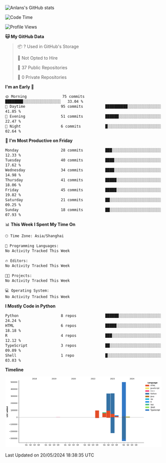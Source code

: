 <!-- ![Anlans's GitHub stats](https://github-readme-stats.vercel.app/api?username=Anlans) -->
![Anlans's GitHub stats](https://github-readme-stats.vercel.app/api?username=Anlans&rank_icon=github)

<!--START_SECTION:waka-->
![Code Time](http://img.shields.io/badge/Code%20Time-0%20secs-blue)

![Profile Views](http://img.shields.io/badge/Profile%20Views-0-blue)

**🐱 My GitHub Data** 

> 📦 ? Used in GitHub's Storage 
 > 
> 🚫 Not Opted to Hire
 > 
> 📜 37 Public Repositories 
 > 
> 🔑 0 Private Repositories 
 > 
**I'm an Early 🐤** 

```text
🌞 Morning                75 commits          ████████░░░░░░░░░░░░░░░░░   33.04 % 
🌆 Daytime                95 commits          ██████████░░░░░░░░░░░░░░░   41.85 % 
🌃 Evening                51 commits          ██████░░░░░░░░░░░░░░░░░░░   22.47 % 
🌙 Night                  6 commits           █░░░░░░░░░░░░░░░░░░░░░░░░   02.64 % 
```
📅 **I'm Most Productive on Friday** 

```text
Monday                   28 commits          ███░░░░░░░░░░░░░░░░░░░░░░   12.33 % 
Tuesday                  40 commits          ████░░░░░░░░░░░░░░░░░░░░░   17.62 % 
Wednesday                34 commits          ████░░░░░░░░░░░░░░░░░░░░░   14.98 % 
Thursday                 41 commits          █████░░░░░░░░░░░░░░░░░░░░   18.06 % 
Friday                   45 commits          █████░░░░░░░░░░░░░░░░░░░░   19.82 % 
Saturday                 21 commits          ██░░░░░░░░░░░░░░░░░░░░░░░   09.25 % 
Sunday                   18 commits          ██░░░░░░░░░░░░░░░░░░░░░░░   07.93 % 
```


📊 **This Week I Spent My Time On** 

```text
🕑︎ Time Zone: Asia/Shanghai

💬 Programming Languages: 
No Activity Tracked This Week

🔥 Editors: 
No Activity Tracked This Week

🐱‍💻 Projects: 
No Activity Tracked This Week

💻 Operating System: 
No Activity Tracked This Week
```

**I Mostly Code in Python** 

```text
Python                   8 repos             ██████░░░░░░░░░░░░░░░░░░░   24.24 % 
HTML                     6 repos             █████░░░░░░░░░░░░░░░░░░░░   18.18 % 
R                        4 repos             ███░░░░░░░░░░░░░░░░░░░░░░   12.12 % 
TypeScript               3 repos             ██░░░░░░░░░░░░░░░░░░░░░░░   09.09 % 
Shell                    1 repo              █░░░░░░░░░░░░░░░░░░░░░░░░   03.03 % 
```



**Timeline**

![Lines of Code chart](https://raw.githubusercontent.com/Anlans/Anlans/main/assets/bar_graph.png)


 Last Updated on 20/05/2024 18:38:35 UTC
<!--END_SECTION:waka-->
